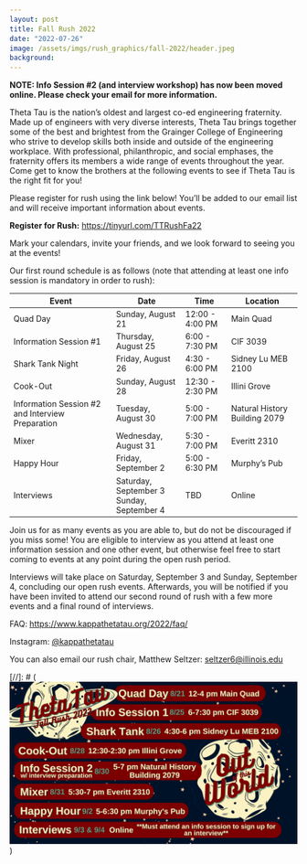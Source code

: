 ```yaml
---
layout: post
title: Fall Rush 2022
date: "2022-07-26"
image: /assets/imgs/rush_graphics/fall-2022/header.jpeg
background:
---
```

**NOTE: Info Session #2 (and interview workshop) has now been moved online. Please check your email for more information.**

Theta Tau is the nation’s oldest and largest co-ed engineering fraternity. Made up of engineers with very diverse interests, Theta Tau brings together some of the best and brightest from the Grainger College of Engineering who strive to develop skills both inside and outside of the engineering workplace. With professional, philanthropic, and social emphases, the fraternity offers its members a wide range of events throughout the year. Come get to know the brothers at the following events to see if Theta Tau is the right fit for you!

Please register for rush using the link below! You’ll be added to our email list and will receive important information about events.

**Register for Rush:** <https://tinyurl.com/TTRushFa22>

Mark your calendars, invite your friends, and we look forward to seeing you at the events!

Our first round schedule is as follows (note that attending at least one info session is mandatory in order to rush):

| Event                                            | Date                                               | Time            | Location                      |
| ------------------------------------------------ |----------------------------------------------------| --------------- |-------------------------------|
| Quad Day                                         | Sunday, August 21                                  | 12:00 - 4:00 PM | Main Quad                     |
| Information Session #1                           | Thursday, August 25                                | 6:00 - 7:30 PM  | CIF 3039                      |
| Shark Tank Night                                 | Friday, August 26                                  | 4:30 - 6:00 PM  | Sidney Lu MEB 2100            |
| Cook-Out                                         | Sunday, August 28                                  | 12:30 - 2:30 PM | Illini Grove                  |
| Information Session #2 and Interview Preparation | Tuesday, August 30                                 | 5:00 - 7:00 PM  | Natural History Building 2079 |
| Mixer                                            | Wednesday, August 31                               | 5:30 - 7:00 PM  | Everitt 2310                  |
| Happy Hour                                       | Friday, September 2                                | 5:00 - 6:30 PM  | Murphy’s Pub                  |
| Interviews                                       | Saturday, September 3 <br/> Sunday, September 4 | TBD             | Online                        |


Join us for as many events as you are able to, but do not be discouraged if you miss some! You are eligible to interview as you attend at least one information session and one other event, but otherwise feel free to start coming to events at any point during the open rush period.

Interviews will take place on Saturday, September 3 and Sunday, September 4, concluding our open rush events. Afterwards, you will be notified if you have been invited to attend our second round of rush with a few more events and a final round of interviews.

FAQ: <https://www.kappathetatau.org/2022/faq/>

Instagram: [@kappathetatau](https://www.instagram.com/kappathetatau/>)

You can also email our rush chair, Matthew Seltzer: [seltzer6@illinois.edu](mailto:seltzer6@illinois.edu)

[//]: # (![](/assets/imgs/rush_graphics/fall-2022/fall-rush-2022-schedule.jpg))
